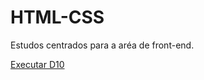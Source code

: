 # HTML-CSS
 Estudos centrados para a aréa de front-end.

<a href="https://calebe22rs.github.io/HTML-CSS/desafios/d10/d10.html"> Executar D10</a>